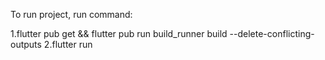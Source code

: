 To run project, run command:

1.flutter pub get && flutter pub run build_runner build --delete-conflicting-outputs
2.flutter run
